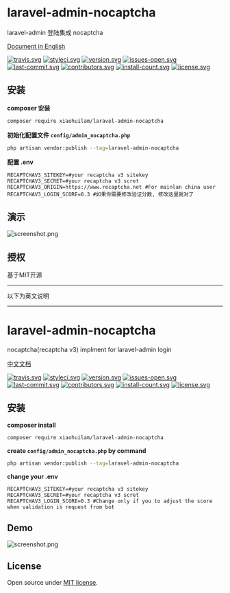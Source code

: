 # laravel-admin-nocaptcha
laravel-admin 登陆集成 nocaptcha

[Document in English](#laravel-admin-nocaptcha-1)


[![travis.svg](https://img.shields.io/travis/xiaohuilam/laravel-admin-nocaptcha/master.svg?style=flat-square)](https://travis-ci.org/xiaohuilam/laravel-admin-nocaptcha)
[![styleci.svg](https://github.styleci.io/repos/179709246/shield?branch=master)](https://github.styleci.io/repos/179709246)
[![version.svg](https://img.shields.io/packagist/vpre/xiaohuilam/laravel-admin-nocaptcha.svg?style=flat-square)](https://packagist.org/packages/xiaohuilam/laravel-admin-nocaptcha)
[![issues-open.svg](https://img.shields.io/github/issues/xiaohuilam/laravel-admin-nocaptcha.svg?style=flat-square)](https://github.com/xiaohuilam/laravel-admin-nocaptcha/issues)
[![last-commit.svg](https://img.shields.io/github/last-commit/xiaohuilam/laravel-admin-nocaptcha.svg?style=flat-square)](https://github.com/xiaohuilam/laravel-admin-nocaptcha/commits/)
[![contributors.svg](https://img.shields.io/github/contributors/xiaohuilam/laravel-admin-nocaptcha.svg?style=flat-square)](https://github.com/xiaohuilam/laravel-admin-nocaptcha/graphs/contributors)
[![install-count.svg](https://img.shields.io/packagist/dt/xiaohuilam/laravel-admin-nocaptcha.svg?style=flat-square)](https://packagist.org/packages/xiaohuilam/laravel-admin-nocaptcha)
[![license.svg](https://img.shields.io/github/license/xiaohuilam/laravel-admin-nocaptcha.svg?style=flat-square)](LICENSE)

## 安装
**composer 安装**

```bash
composer require xiaohuilam/laravel-admin-nocaptcha
```

**初始化配置文件 `config/admin_nocaptcha.php`**

```bash
php artisan vendor:publish --tag=laravel-admin-nocaptcha
```

**配置 .env**

```env
RECAPTCHAV3_SITEKEY=#your recaptcha v3 sitekey
RECAPTCHAV3_SECRET=#your recaptcha v3 scret
RECAPTCHAV3_ORIGIN=https://www.recaptcha.net #For mainlan china user
RECAPTCHAV3_LOGIN_SCORE=0.3 #如果你需要修改验证分数, 修改这里就对了
```

## 演示

![screenshot.png](https://wantu-kw0-asset007-hz.oss-cn-hangzhou.aliyuncs.com/bJVb0m69U3bLO5e7Ymx.png?x-oss-process=image/resize,h_400)

## 授权

基于MIT开源

---

以下为英文说明

---

# laravel-admin-nocaptcha
nocaptcha(recaptcha v3) implment for laravel-admin login

[中文文档](#laravel-admin-nocaptcha)


[![travis.svg](https://img.shields.io/travis/xiaohuilam/laravel-admin-nocaptcha/master.svg?style=flat-square)](https://travis-ci.org/xiaohuilam/laravel-admin-nocaptcha)
[![styleci.svg](https://github.styleci.io/repos/179709246/shield?branch=master)](https://github.styleci.io/repos/179709246)
[![version.svg](https://img.shields.io/packagist/vpre/xiaohuilam/laravel-admin-nocaptcha.svg?style=flat-square)](https://packagist.org/packages/xiaohuilam/laravel-admin-nocaptcha)
[![issues-open.svg](https://img.shields.io/github/issues/xiaohuilam/laravel-admin-nocaptcha.svg?style=flat-square)](https://github.com/xiaohuilam/laravel-admin-nocaptcha/issues)
[![last-commit.svg](https://img.shields.io/github/last-commit/xiaohuilam/laravel-admin-nocaptcha.svg?style=flat-square)](https://github.com/xiaohuilam/laravel-admin-nocaptcha/commits/)
[![contributors.svg](https://img.shields.io/github/contributors/xiaohuilam/laravel-admin-nocaptcha.svg?style=flat-square)](https://github.com/xiaohuilam/laravel-admin-nocaptcha/graphs/contributors)
[![install-count.svg](https://img.shields.io/packagist/dt/xiaohuilam/laravel-admin-nocaptcha.svg?style=flat-square)](https://packagist.org/packages/xiaohuilam/laravel-admin-nocaptcha)
[![license.svg](https://img.shields.io/github/license/xiaohuilam/laravel-admin-nocaptcha.svg?style=flat-square)](LICENSE)

## 安装
**composer install**

```bash
composer require xiaohuilam/laravel-admin-nocaptcha
```

**create `config/admin_nocaptcha.php` by command**

```bash
php artisan vendor:publish --tag=laravel-admin-nocaptcha
```

**change your .env**

```env
RECAPTCHAV3_SITEKEY=#your recaptcha v3 sitekey
RECAPTCHAV3_SECRET=#your recaptcha v3 scret
RECAPTCHAV3_LOGIN_SCORE=0.3 #Change only if you to adjust the score when validation is request from bot
```

## Demo

![screenshot.png](https://wantu-kw0-asset007-hz.oss-cn-hangzhou.aliyuncs.com/bJVb0m69U3bLO5e7Ymx.png?x-oss-process=image/resize,h_400)

## License

Open source under [MIT license](LICENSE).
